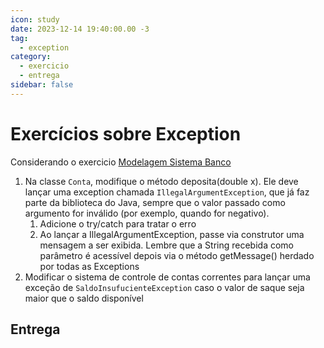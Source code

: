 ```yaml
---
icon: study
date: 2023-12-14 19:40:00.00 -3
tag:
  - exception
category:
  - exercicio
  - entrega
sidebar: false
---
```


# Exercícios sobre Exception

Considerando o exercicio [Modelagem Sistema Banco](../ExercicioHeranca/Heranca4%20Banco.md)

1. Na classe `Conta`, modifique o método deposita(double x). Ele deve lançar uma exception chamada
`IllegalArgumentException`, que já faz parte da biblioteca do Java, sempre que o valor passado como
argumento for inválido (por exemplo, quando for negativo).
    1. Adicione o try/catch para tratar o erro
    1. Ao lançar a IllegalArgumentException, passe via construtor uma mensagem a ser exibida. Lembre que a String recebida como parâmetro é acessível depois via o método getMessage() herdado por todas as Exceptions
1. Modificar o sistema de controle de contas correntes para lançar uma exceção de `SaldoInsufucienteException` caso o valor de saque seja maior que o saldo disponível

## Entrega

